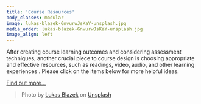 ```yaml
---
title: 'Course Resources'
body_classes: modular
image: lukas-blazek-GnvurwJsKaY-unsplash.jpg
media_order: lukas-blazek-GnvurwJsKaY-unsplash.jpg
image_align: left
---
```


After creating course learning outcomes and considering assessment techniques, another crucial piece to course design is choosing appropriate and effective resources, such as readings, video, audio, and other learning experiences .  Please click on the items below for more helpful ideas.

[Find out more...](https://multi-access.twu.ca/learning-design/resources?classes=btn,mt-4,w-content,block)

> Photo by <a href="https://unsplash.com/@goumbik?utm_source=unsplash&utm_medium=referral&utm_content=creditCopyText">Lukas Blazek</a> on <a href="https://unsplash.com/s/photos/desk?utm_source=unsplash&utm_medium=referral&utm_content=creditCopyText">Unsplash</a>
  